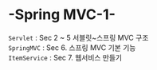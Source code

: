 # -Spring MVC-1-
`Servlet` : Sec 2 ~ 5 서블릿~스프링 MVC 구조 <br>
`SpringMVC` : Sec 6. 스프링 MVC 기본 기능 <br>
`ItemService` : Sec 7. 웹서비스 만들기
